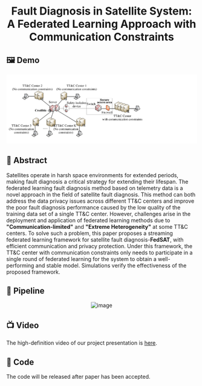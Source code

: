 <div align="center">

  <h1 align="center">Fault Diagnosis in Satellite System: A Federated Learning Approach with Communication Constraints</h1>

</div>

## 🖼️ Demo
<div align="center">
<img width="800" alt="image" src="figs/system model.pdf">
</div>

 ## 📖 Abstract

Satellites operate in harsh space environments for extended periods, making fault diagnosis a critical strategy for extending their lifespan. The federated learning fault diagnosis method based on telemetry data is a novel approach in the field of satellite fault diagnosis. This method can both address the data privacy issues across different TT\&C centers and improve the poor fault diagnosis performance caused by the low quality of the training data set of a single TT\&C center. However, challenges arise in the deployment and application of federated learning methods due to **"Communication-limited"** and **"Extreme Heterogeneity"**  at some TT\&C centers. To solve such a problem, this paper proposes a streaming federated learning framework for satellite fault diagnosis-**FedSAT**, with efficient communication and privacy protection. Under this framework, the TT\&C center with communication constraints only needs to participate in a single round of federated learning for the system to obtain a well-performing and stable model. Simulations verify the effectiveness of the proposed framework.

## 🚀 Pipeline

<div align="center">
<img width="800" alt="image" src="figs/pipeline.jpg">
</div>

##  📺 Video

The high-definition video of our project presentation is [here](https://youtu.be/JB79gaG0rt4).

## 🚀 Code
The code will be released after paper has been accepted.
